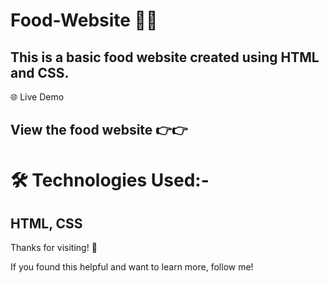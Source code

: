 # Food-Website  🍿🍿

This is a basic food website created using HTML and CSS. 
------
🌐 Live Demo

View the food website 👉👉 
------
# 🛠 Technologies Used:-

 HTML,
 CSS
--------
Thanks for visiting! 🌟


If you found this helpful and want to learn more, follow me!
